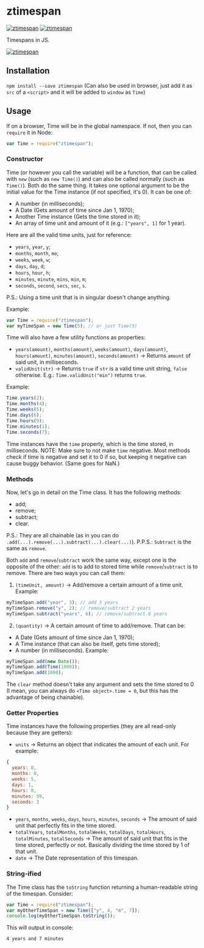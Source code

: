 # ztimespan
[![ztimespan](http://img.shields.io/npm/v/ztimespan.svg)](https://www.npmjs.org/package/ztimespan) [![ztimespan](http://img.shields.io/npm/dm/ztimespan.svg)](https://www.npmjs.org/package/ztimespan)

Timespans in JS.

[![ztimespan](https://nodei.co/npm/ztimespan.png?downloads=true&downloadRank=true)](https://nodei.co/npm/ztimespan/)

## Installation
`npm install --save ztimespan`
(Can also be used in browser, just add it as `src` of a `<script>` and it will be added to `window` as `Time`)

## Usage
If on a browser, Time will be in the global namespace. If not, then you can `require` it in Node:
```js
var Time = require("ztimespan");
```
### Constructor
Time (or however you call the variable) will be a function, that can be called with `new` (such as `new Time()`) and can also be called normally (such as `Time()`). Both do the same thing. It takes one optional argument to be the initial value for the Time instance (if not specified, it's 0). It can be one of:
  * A number (in milliseconds);
  * A Date (Gets amount of time since Jan 1, 1970);
  * Another Time instance (Gets the time stored in it);
  * An array of time unit and amount of it (e.g.: `["years", 1]` for 1 year).

Here are all the valid time units, just for reference:
  * `years`, `year`, `y`;
  * `months`, `month`, `mo`;
  * `weeks`, `week`, `w`;
  * `days`, `day`, `d`;
  * `hours`, `hour`, `h`;
  * `minutes`, `minute`, `mins`, `min`, `m`;
  * `seconds`, `second`, `secs`, `sec`, `s`.

P.S.: Using a time unit that is in singular doesn't change anything.

Example:
```js
var Time = require("ztimespan");
var myTimeSpan = new Time(5); // or just Time(5)
```
Time will also have a few utility functions as properties:
* `years(amount)`, `months(amount)`, `weeks(amount)`, `days(amount)`, `hours(amount)`, `minutes(amount)`, `seconds(amount)` -> Returns `amount` of said unit, in milliseconds.
* `validUnit(str)` -> Returns `true` if `str` is a valid time unit string, `false` otherwise. E.g.: `Time.validUnit("min")` returns `true`.

Example:
```js
Time.years(2);
Time.months(4);
Time.weeks(5);
Time.days(6);
Time.hours(9);
Time.minutes(1);
Time.seconds(7);
```

Time instances have the `time` property, which is the time stored, in milliseconds.
NOTE: Make sure to not make `time` negative. Most methods check if time is negative and set it to 0 if so, but keeping it negative can cause buggy behavior. (Same goes for NaN.)

### Methods

Now, let's go in detail on the Time class. It has the following methods:
  * add;
  * remove;
  * subtract;
  * clear.

P.S.: They are all chainable (as in you can do `.add(...).remove(...).subtract(...).clear(...)`).
P.P.S.: `Subtract` is the same as `remove`.

Both `add` and `remove`/`subtract` work the same way, except one is the opposite of the other: `add` is to add to stored time while `remove`/`subtract` is to remove. There are two ways you can call them:
1. `(timeUnit, amount)` -> Add/remove a certain amount of a time unit.
Example:
```js
myTimeSpan.add("year", 3); // add 3 years
myTimeSpan.remove("y", 2); // remove/subtract 2 years
myTimeSpan.subtract("years", 6); // remove/subtract 6 years
```

2. `(quantity)` -> A certain amount of time to add/remove. That can be:
* A Date (Gets amount of time since Jan 1, 1970);
* A Time instance (that can also be itself, gets time stored);
* A number (in milliseconds).
Example:
```js
myTimeSpan.add(new Date());
myTimeSpan.add(Time(1000));
myTimeSpan.add(1000);
```

The `clear` method doesn't take any argument and sets the time stored to 0 (I mean, you can always do `<Time object>.time = 0`, but this has the advantage of being chainable).

### Getter Properties

Time instances have the following properties (they are all read-only because they are getters):
* `units` -> Returns an object that indicates the amount of each unit.
For example:
```js
{
  years: 0,
  months: 0,
  weeks: 5,
  days: 1,
  hours: 0,
  minutes: 59,
  seconds: 3
}
```
* `years`, `months`, `weeks`, `days`, `hours`, `minutes`, `seconds` -> The amount of said unit that perfectly fits in the time stored.
* `totalYears`, `totalMonths`, `totalWeeks`, `totalDays`, `totalHours`, `totalMinutes`, `totalSeconds` -> The amount of said unit that fits in the time stored, perfectly or not. Basically dividing the time stored by 1 of that unit.
* `date` -> The Date representation of this timespan.

### String-ified

The Time class has the `toString` function returning a human-readable string of the timespan. Consider:
```js
var Time = require("ztimespan");
var myOtherTimeSpan = new Time(["y", 4, "m", 7]);
console.log(myOtherTimeSpan.toString());
```
This will output in console:
```
4 years and 7 minutes
```
